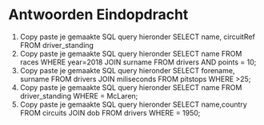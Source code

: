 # Antwoorden Eindopdracht

1. Copy paste je gemaakte SQL query hieronder
   SELECT name, circuitRef FROM driver_standing 
2. Copy paste je gemaakte SQL query hieronder
   SELECT name FROM races WHERE year=2018 JOIN surname FROM drivers AND points = 10;
3. Copy paste je gemaakte SQL query hieronder
   SELECT forename, surname FROM drivers JOIN miliseconds FROM pitstops WHERE >25;
4. Copy paste je gemaakte SQL query hieronder
   SELECT name FROM driver_standing WHERE = McLaren;
5. Copy paste je gemaakte SQL query hieronder
   SELECT name,country FROM circuits JOIN dob FROM drivers WHERE = 1950; 
